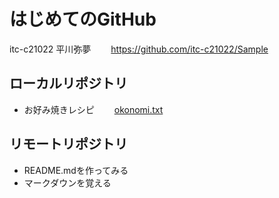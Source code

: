 # はじめてのGitHub
itc-c21022 平川弥夢　　
https://github.com/itc-c21022/Sample

## ローカルリポジトリ
* お好み焼きレシピ　　
	[okonomi.txt](okonomi.txt)

## リモートリポジトリ
* README.mdを作ってみる
* マークダウンを覚える
